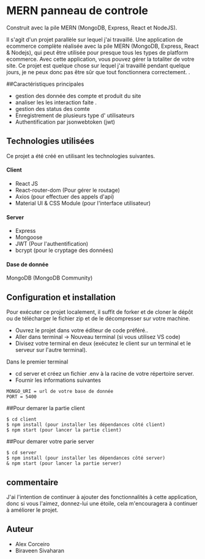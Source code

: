 
# MERN panneau de controle
Construit avec la pile MERN (MongoDB, Express, React et NodeJS).

Il s'agit d'un projet parallèle sur lequel j'ai travaillé. Une application de ecommerce complète réalisée avec la pile MERN (MongoDB, Express, React & Nodejs), qui peut être utilisée pour presque tous les types de platform ecommerce. Avec cette application, vous pouvez gérer la totaliter de votre site.
 Ce projet est quelque chose sur lequel j'ai travaillé pendant quelque jours, je ne peux donc pas être sûr que tout fonctionnera correctement. .



##Caractéristiques principales
- gestion des donnée des compte et produit du site 
- analiser les les interaction faite .
- gestion des status des comte 
- Enregistrement de plusieurs type d' utilisateurs
- Authentification par jsonwebtoken (jwt)



## Technologies utilisées
Ce projet a été créé en utilisant les technologies suivantes.

#### Client

- React JS
- React-router-dom (Pour gérer le routage)
- Axios (pour effectuer des appels d'api)
- Material UI & CSS Module (pour l'interface utilisateur)

#### Server

- Express
- Mongoose
- JWT (Pour l'authentification)
- bcrypt (pour le cryptage des données)


#### Dase de donnée
MongoDB (MongoDB Community)

## Configuration et installation
Pour exécuter ce projet localement, il suffit de forker et de cloner le dépôt ou de télécharger le fichier zip et de le décompresser sur votre machine.
- Ouvrez le projet dans votre éditeur de code préféré..
- Aller dans terminal -> Nouveau terminal (si vous utilisez VS code)
- Divisez votre terminal en deux (exécutez le client sur un terminal et le serveur sur l'autre terminal).

Dans le premier terminal
- cd server et créez un fichier .env à la racine de votre répertoire server.
- Fournir les informations suivantes

```
MONGO_URI = url de votre base de donnée 
PORT = 5400

```

##Pour demarer la partie client

```
$ cd client
$ npm install (pour installer les dépendances côté client)
$ npm start (pour lancer la partie client)
```

##Pour demarer votre parie server

```
$ cd server
$ npm install (pour installer les dépendances côté server)
& npm start (pour lancer la partie server)
```


## commentaire
J'ai l'intention de continuer à ajouter des fonctionnalités à cette application, donc si vous l'aimez, donnez-lui une étoile, cela m'encouragera à continuer à améliorer le projet.


## Auteur

- Alex Corceiro
- Biraveen Sivaharan


